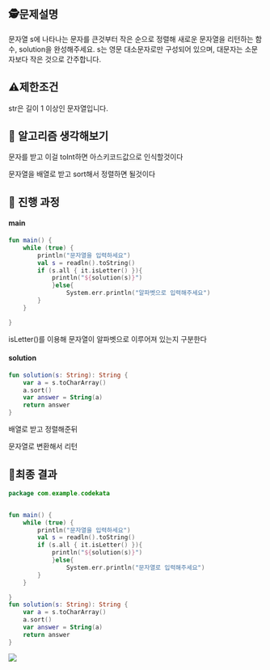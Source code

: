## 🕵️문제설명
문자열 s에 나타나는 문자를 큰것부터 작은 순으로 정렬해 새로운 문자열을 리턴하는 함수, solution을 완성해주세요.
s는 영문 대소문자로만 구성되어 있으며, 대문자는 소문자보다 작은 것으로 간주합니다.

## ⚠️제한조건

str은 길이 1 이상인 문자열입니다.

## 🤔 알고리즘 생각해보기

문자를 받고 이걸 toInt하면 아스키코드값으로 인식할것이다

문자열을 배열로 받고 sort해서 정렬하면 될것이다

## 🔎 진행 과정



#### main

```kotlin
fun main() {
    while (true) {
        println("문자열을 입력하세요")
        val s = readln().toString()
        if (s.all { it.isLetter() }){
            println("${solution(s)}")
            }else{
                System.err.println("알파벳으로 입력해주세요")
        }
    }

}
```
isLetter()를 이용해 문자열이 알파벳으로 이루어져 있는지 구분한다

#### solution
```kotlin
fun solution(s: String): String {
    var a = s.toCharArray()
    a.sort()
    var answer = String(a)
    return answer
}
```
배열로 받고 정렬해준뒤

문자열로 변환해서 리턴
## 📌최종 결과
```kotlin
package com.example.codekata


fun main() {
    while (true) {
        println("문자열을 입력하세요")
        val s = readln().toString()
        if (s.all { it.isLetter() }){
            println("${solution(s)}")
            }else{
                System.err.println("문자열로 입력해주세요")
        }
    }

}
fun solution(s: String): String {
    var a = s.toCharArray()
    a.sort()
    var answer = String(a)
    return answer
}
```
![](https://velog.velcdn.com/images/guysang/post/04f395d2-46d3-4ce8-b7a2-7c5ea676ba04/image.png)

